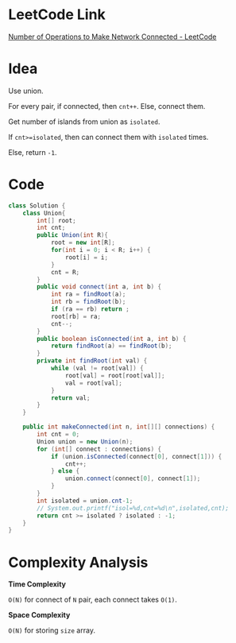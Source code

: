 # LeetCode Link

[Number of Operations to Make Network Connected - LeetCode](https://leetcode.com/problems/number-of-operations-to-make-network-connected/description/)

# Idea

Use union.

For every pair, if connected, then `cnt++`. Else, connect them.

Get number of islands from union as `isolated`.

If `cnt>=isolated`, then can connect them with `isolated` times.

Else, return `-1`.

# Code

```java
class Solution {
    class Union{
        int[] root;
        int cnt;
        public Union(int R){
            root = new int[R];
            for(int i = 0; i < R; i++) {
                root[i] = i;
            }
            cnt = R;
        }
        public void connect(int a, int b) {
            int ra = findRoot(a);
            int rb = findRoot(b);
            if (ra == rb) return ;
            root[rb] = ra;
            cnt--;
        }
        public boolean isConnected(int a, int b) {
            return findRoot(a) == findRoot(b);
        }
        private int findRoot(int val) {
            while (val != root[val]) {
                root[val] = root[root[val]];
                val = root[val];
            }
            return val;
        }
    }

    public int makeConnected(int n, int[][] connections) {
        int cnt = 0;
        Union union = new Union(n);
        for (int[] connect : connections) {
            if (union.isConnected(connect[0], connect[1])) {
                cnt++;
            } else {
                union.connect(connect[0], connect[1]);
            }
        }
        int isolated = union.cnt-1;
        // System.out.printf("isol=%d,cnt=%d\n",isolated,cnt);
        return cnt >= isolated ? isolated : -1;
    }
}
```

# Complexity Analysis

**Time Complexity**

`O(N)` for connect of `N` pair, each connect takes `O(1)`.

**Space Complexity**

`O(N)` for storing `size` array.


